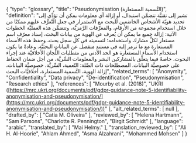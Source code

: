 {
    "type": "glossary",
    "title": "Pseudonymisation (التَّسمية المستعارة)",
    "definition": "تشير إلى تقنيَّة تتضمَّن استبدال، أو إزالة أي معلومات يمكن أن تؤدِّي إلى تحديد هويّة الأشخاص الخاضعين للبحث مع الاستمرار في جعل التَّعرُّف عليهم ممكنًا من خلال استخدام مجموعة من الأرقام، والمعرِّفات الرَّمزيَّة، وتتضمَّن هذه العمليَّة الخطوات الآتية:  إزالة جميع ما يمكن أن يُعرف عن الهوية من بيانات البحث، إسناد معرّف اسم مستعار لكلِّ مشارك واستخدامه؛ لتسميته في كل سجل بحث، وحفظ هذه الأسماء المستعارة مع ما ترمز إليه في مستند منفصل عن البيانات البحثيَّة.  وعادةً ما يكون استخدام الأسماء المستعارة هو الحد الأدنى من  متطلبات اللِّجان الأخلاقيَّة عند إجراء البحوث، خاصةً فيما يتعلَّق بالمشاركين البشر والمعلومات السِّريَّة، من أجل ضمان الحفاظ على خصوصيَّة البيانات.  المصطلحات ذات الصِّلة: التّعمية، السِّريَّة، خصوصيَّة البيانات، إزالة الهوية، التَّسمية المستعارة، أخلاقيَّات البحث",
    "related_terms": [
        "Anonymity",
        "Confidentiality",
        "Data privacy",
        "De-identification",
        "Pseudonymisation",
        "Research ethics"
    ],
    "references": [
        "Mourby et al. (2018)",
        "UKRI ([https://mrc.ukri.org/documents/pdf/gdpr-guidance-note-5-identifiability-anonymisation-and-pseudonymisation/](https://mrc.ukri.org/documents/pdf/gdpr-guidance-note-5-identifiability-anonymisation-and-pseudonymisation/))"
    ],
    "alt_related_terms": [
        null
    ],
    "drafted_by": [
        "Catia M. Oliveira"
    ],
    "reviewed_by": [
        "Helena Hartmann",
        "Sam Parsons",
        "Charlotte R. Pennington",
        "Birgit Schmidt"
    ],
    "language": "arabic",
    "translated_by": [
        "Mai Helmy."
    ],
    "translation_reviewed_by": [
        "Ali H. Al-Hoorie",
        "Ahlam Ahmed",
        "Asma Alzahrani",
        "Mohammed Mohsen"
    ]
}